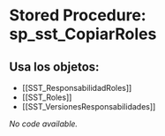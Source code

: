# Stored Procedure: sp_sst_CopiarRoles

## Usa los objetos:
- [[SST_ResponsabilidadRoles]]
- [[SST_Roles]]
- [[SST_VersionesResponsabilidades]]

*No code available.*
